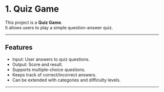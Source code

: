 # 1. Quiz Game

This project is a **Quiz Game**.  
It allows users to play a simple question-answer quiz.  

---

## Features

- Input: User answers to quiz questions.  
- Output: Score and result.  
- Supports multiple-choice questions.  
- Keeps track of correct/incorrect answers.  
- Can be extended with categories and difficulty levels.  

---